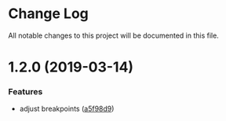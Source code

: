 # Change Log

All notable changes to this project will be documented in this file.

<a name="1.2.0"></a>
# 1.2.0 (2019-03-14)


### Features

* adjust breakpoints ([a5f98d9](https://github.com/SUI-Components/schibsted-spain-components/commit/a5f98d9))



